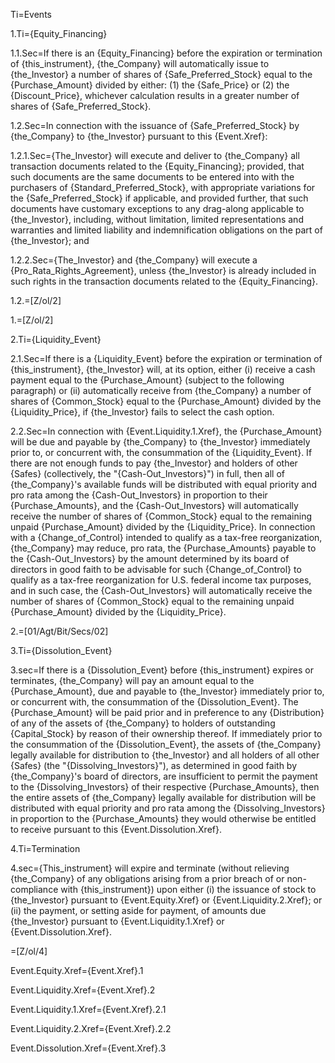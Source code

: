 Ti=Events

1.Ti={Equity_Financing}

1.1.Sec=If there is an {Equity_Financing} before the expiration or termination of {this_instrument}, {the_Company} will automatically issue to {the_Investor} a number of shares of {Safe_Preferred_Stock} equal to the {Purchase_Amount} divided by either: (1) the {Safe_Price} or (2) the {Discount_Price}, whichever calculation results in a greater number of shares of {Safe_Preferred_Stock}.


1.2.Sec=In connection with the issuance of {Safe_Preferred_Stock} by {the_Company} to {the_Investor} pursuant to this {Event.Xref}: 

1.2.1.Sec={The_Investor} will execute and deliver to {the_Company} all transaction documents related to the {Equity_Financing}; provided, that such documents are the same documents to be entered into with the purchasers of {Standard_Preferred_Stock}, with appropriate variations for the {Safe_Preferred_Stock} if applicable, and provided further, that such documents have customary exceptions to any drag-along applicable to {the_Investor}, including, without limitation, limited representations and warranties and limited liability and indemnification obligations on the part of {the_Investor}; and

1.2.2.Sec={The_Investor} and {the_Company} will execute a {Pro_Rata_Rights_Agreement}, unless {the_Investor} is already included in such rights in the transaction documents related to the {Equity_Financing}.

1.2.=[Z/ol/2]

1.=[Z/ol/2]

2.Ti={Liquidity_Event}

2.1.Sec=If there is a {Liquidity_Event} before the expiration or termination of {this_instrument}, {the_Investor} will, at its option, either (i) receive a cash payment equal to the {Purchase_Amount} (subject to the following paragraph) or (ii) automatically receive from {the_Company} a number of shares of {Common_Stock} equal to the {Purchase_Amount} divided by the {Liquidity_Price}, if {the_Investor} fails to select the cash option. 

2.2.Sec=In connection with {Event.Liquidity.1.Xref}, the {Purchase_Amount} will be due and payable by {the_Company} to {the_Investor} immediately prior to, or concurrent with, the consummation of the {Liquidity_Event}. If there are not enough funds to pay {the_Investor} and holders of other {Safes} (collectively, the "{Cash-Out_Investors}") in full, then all of {the_Company}'s available funds will be distributed with equal priority and pro rata among the {Cash-Out_Investors} in proportion to their {Purchase_Amounts}, and the {Cash-Out_Investors} will automatically receive the number of shares of {Common_Stock} equal to the remaining unpaid {Purchase_Amount} divided by the {Liquidity_Price}.  In connection with a {Change_of_Control} intended to qualify as a tax-free reorganization, {the_Company} may reduce, pro rata, the {Purchase_Amounts} payable to the {Cash-Out_Investors} by the amount determined by its board of directors in good faith to be advisable for such {Change_of_Control} to qualify as a tax-free reorganization for U.S. federal income tax purposes, and in such case, the {Cash-Out_Investors} will automatically receive the number of shares of {Common_Stock} equal to the remaining unpaid {Purchase_Amount} divided by the {Liquidity_Price}.

2.=[01/Agt/Bit/Secs/02]

3.Ti={Dissolution_Event}

3.sec=If there is a {Dissolution_Event} before {this_instrument} expires or terminates, {the_Company} will pay an amount equal to the {Purchase_Amount}, due and payable to {the_Investor} immediately prior to, or concurrent with, the consummation of the {Dissolution_Event}. The {Purchase_Amount} will be paid prior and in preference to any {Distribution} of any of the assets of {the_Company} to holders of outstanding {Capital_Stock} by reason of their ownership thereof. If immediately prior to the consummation of the {Dissolution_Event}, the assets of {the_Company} legally available for distribution to {the_Investor} and all holders of all other {Safes} (the "{Dissolving_Investors}"), as determined in good faith by {the_Company}'s board of directors, are insufficient to permit the payment to the {Dissolving_Investors} of their respective {Purchase_Amounts}, then the entire assets of {the_Company} legally available for distribution will be distributed with equal priority and pro rata among the {Dissolving_Investors} in proportion to the {Purchase_Amounts} they would otherwise be entitled to receive pursuant to this {Event.Dissolution.Xref}.

4.Ti=Termination

4.sec={This_instrument} will expire and terminate (without relieving {the_Company} of any obligations arising from a prior breach of or non-compliance with {this_instrument}) upon either (i) the issuance of stock to {the_Investor} pursuant to {Event.Equity.Xref} or {Event.Liquidity.2.Xref}; or (ii) the payment, or setting aside for payment, of amounts due {the_Investor} pursuant to {Event.Liquidity.1.Xref} or {Event.Dissolution.Xref}.

=[Z/ol/4]

Event.Equity.Xref={Event.Xref}.1

Event.Liquidity.Xref={Event.Xref}.2

Event.Liquidity.1.Xref={Event.Xref}.2.1

Event.Liquidity.2.Xref={Event.Xref}.2.2

Event.Dissolution.Xref={Event.Xref}.3
